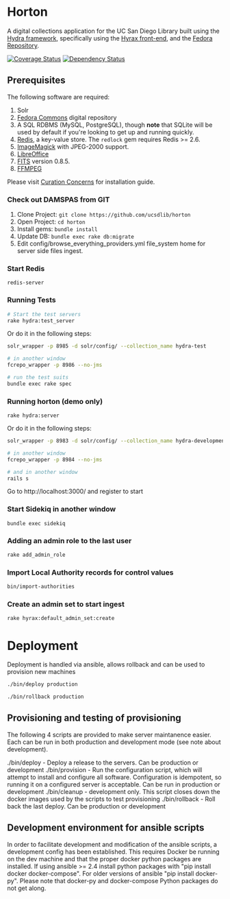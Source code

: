 # Horton
A digital collections application for the UC San Diego Library built using the [Hydra framework](https://projecthydra.org/), specifically using the [Hyrax front-end](https://github.com/projecthydra-labs/hyrax/), and the [Fedora Repository](http://fedorarepository.org/).

[![Coverage Status](https://coveralls.io/repos/github/ucsdlib/horton/badge.svg?branch=develop)](https://coveralls.io/github/ucsdlib/horton?branch=develop)
[![Dependency Status](https://gemnasium.com/ucsdlib/horton.svg)](https://gemnasium.com/ucsdlib/horton)

## Prerequisites

The following software are required:

1. Solr
1. [Fedora Commons](http://www.fedora-commons.org/) digital repository
1. A SQL RDBMS (MySQL, PostgreSQL), though **note** that SQLite will be used by default if you're looking to get up and running quickly.
1. [Redis](http://redis.io/), a key-value store. The `redlock` gem requires Redis >= 2.6.
1. [ImageMagick](http://www.imagemagick.org/) with JPEG-2000 support.
1. [LibreOffice](https://www.libreoffice.org/download/libreoffice-fresh/)
1. [FITS](http://projects.iq.harvard.edu/fits/downloads) version 0.8.5.
1. [FFMPEG](https://ffmpeg.org/)

Please visit [Curation Concerns](https://github.com/projecthydra/curation_concerns) for installation guide.

### Check out DAMSPAS from GIT
1. Clone Project: ```git clone https://github.com/ucsdlib/horton```
2. Open Project: ```cd horton```
3. Install gems: ```bundle install```
4. Update DB: ```bundle exec rake db:migrate```
5. Edit config/browse_everything_providers.yml file_system home for server side files ingest.

### Start Redis
```
redis-server
```

### Running Tests
```bash
# Start the test servers
rake hydra:test_server
```

Or do it in the following steps:

```bash
solr_wrapper -p 8985 -d solr/config/ --collection_name hydra-test

# in another window
fcrepo_wrapper -p 8986 --no-jms
```

```bash
# run the test suits
bundle exec rake spec
```

### Running horton (demo only)
```rake hydra:server```

Or do it in the following steps:

```bash
solr_wrapper -p 8983 -d solr/config/ --collection_name hydra-development

# in another window
fcrepo_wrapper -p 8984 --no-jms

# and in another window
rails s
```
Go to http://localhost:3000/ and register to start

### Start Sidekiq in another window
```
bundle exec sidekiq
```

### Adding an admin role to the last user
```bash
rake add_admin_role
```

### Import Local Authority records for control values
```bash
bin/import-authorities
```

### Create an admin set to start ingest
```rake hyrax:default_admin_set:create```



# Deployment
Deployment is handled via ansible, allows rollback and can be used to provision new machines

```bash
./bin/deploy production 
```

```bash
./bin/rollback production 
```

## Provisioning and testing of provisioning
The following 4 scripts are provided to make server maintanence easier.  Each can be run in both production and development mode (see note about development).

./bin/deploy  - Deploy a release to the servers. Can be production or development
./bin/provision - Run the configuration script, which will attempt to install and configure all software. Configuration is idempotent, so running it on a configured server is acceptable.  Can be run in production or development
./bin/cleanup - development only.  This script closes down the docker images used by the scripts to test provisioning
./bin/rollback - Roll back the last deploy. Can be production or development


## Development environment for ansible scripts
In order to facilitate development and modification of the ansible scripts, a development config has been established.  This requires Docker be running on the dev machine and that the proper docker python packages are installed.  If using ansible >= 2.4 install python packages with "pip install docker docker-compose". For older versions of ansible "pip install docker-py".  Please note that docker-py and docker-compose Python packages do not get along.


